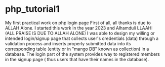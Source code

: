 # php_tutorial1
My first practical work on php login page
First of all, all thanks is due to ALLAH Alone. I started this work in the year 2023 and Alhamduli LLAAHI (ALL PRAISE IS DUE TO ALLAH ALONE) I was able to design my willing or intended login/signup page that collects user's credentials (data) through a validation process and inserts properly submitted data into its corresponding table (entity or in "mango DB" known as collection) in a database. The login part of the system provides way to registered members in the signup page ( thus users that have their names in the database). 
